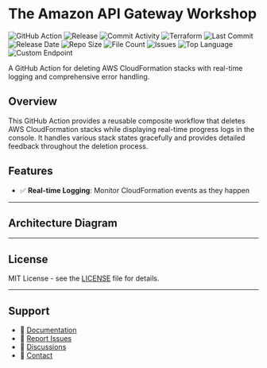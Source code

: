 # The Amazon API Gateway Workshop

![GitHub Action](https://img.shields.io/badge/GitHub-Action-blue?logo=github)&nbsp;![Release](https://github.com/subhamay-bhattacharyya/4306-api-gateway-tf/actions/workflows/release.yaml/badge.svg)&nbsp;![Commit Activity](https://img.shields.io/github/commit-activity/t/subhamay-bhattacharyya/4306-api-gateway-tf)&nbsp;![Terraform](https://img.shields.io/badge/AWS-Terraform-orange?logo=amazonaws)&nbsp;![Last Commit](https://img.shields.io/github/last-commit/subhamay-bhattacharyya/4306-api-gateway-tf)&nbsp;![Release Date](https://img.shields.io/github/release-date/subhamay-bhattacharyya/4306-api-gateway-tf)&nbsp;![Repo Size](https://img.shields.io/github/repo-size/subhamay-bhattacharyya/4306-api-gateway-tf)&nbsp;![File Count](https://img.shields.io/github/directory-file-count/subhamay-bhattacharyya/4306-api-gateway-tf)&nbsp;![Issues](https://img.shields.io/github/issues/subhamay-bhattacharyya/4306-api-gateway-tf)&nbsp;![Top Language](https://img.shields.io/github/languages/top/subhamay-bhattacharyya/4306-api-gateway-tf)&nbsp;![Custom Endpoint](https://img.shields.io/endpoint?url=https://gist.githubusercontent.com/bsubhamay/ba1d35ca2ec3da2ec317e14b6f63931c/raw/4306-api-gateway-tf.json?)


A GitHub Action for deleting AWS CloudFormation stacks with real-time logging and comprehensive error handling.

## Overview

This GitHub Action provides a reusable composite workflow that deletes AWS CloudFormation stacks while displaying real-time progress logs in the console. It handles various stack states gracefully and provides detailed feedback throughout the deletion process.

## Features

- ✅ **Real-time Logging**: Monitor CloudFormation events as they happen

---

## Architecture Diagram


---

## License

MIT License - see the [LICENSE](LICENSE) file for details.

---

## Support

- 📖 [Documentation](https://github.com/subhamay-bhattacharyya/4306-api-gateway-tf/wiki)
- 🐛 [Report Issues](https://github.com/subhamay-bhattacharyya/4306-api-gateway-tf/issues)
- 💬 [Discussions](https://github.com/subhamay-bhattacharyya/4306-api-gateway-tf/discussions)
- 📧 [Contact](mailto:support@subhamay.aws@gmail.com)